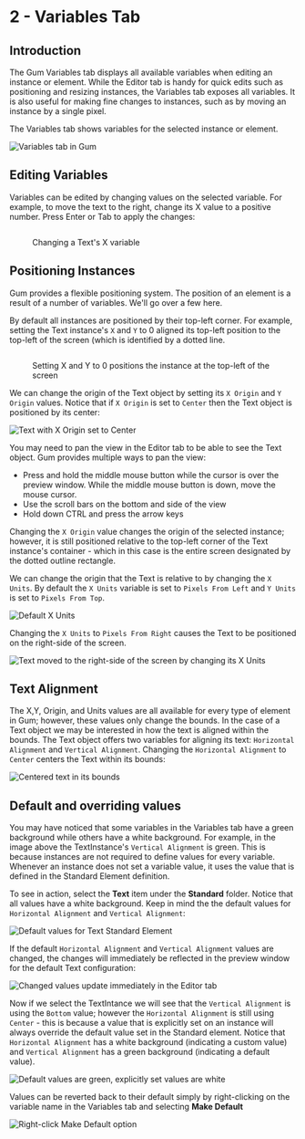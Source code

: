 # 2 - Variables Tab

## Introduction

The Gum Variables tab displays all available variables when editing an instance or element. While the Editor tab is handy for quick edits such as positioning and resizing instances, the Variables tab exposes all variables. It is also useful for making fine changes to instances, such as by moving an instance by a single pixel.

The Variables tab shows variables for the selected instance or element.

![Variables tab in Gum](<../../../.gitbook/assets/03_09 14 53.png>)

## Editing Variables

Variables can be edited by changing values on the selected variable. For example, to move the text to the right, change its X value to a positive number. Press Enter or Tab to apply the changes:

<figure><img src="../../../.gitbook/assets/03_09 16 00.gif" alt=""><figcaption><p>Changing a Text's X variable</p></figcaption></figure>

## Positioning Instances

Gum provides a flexible positioning system. The position of an element is a result of a number of variables. We'll go over a few here.

By default all instances are positioned by their top-left corner. For example, setting the Text instance's `X` and `Y` to 0 aligned its top-left position to the top-left of the screen (which is identified by a dotted line.

<figure><img src="../../../.gitbook/assets/02_21 01 30.gif" alt=""><figcaption><p>Setting X and Y to 0 positions the instance at the top-left of the screen</p></figcaption></figure>

We can change the origin of the Text object by setting its `X Origin` and `Y Origin` values. Notice that if `X Origin` is set to `Center` then the Text object is positioned by its center:

![Text with X Origin set to Center](<../../../.gitbook/assets/image (4) (1) (1) (1) (1) (1) (1) (1) (1) (1) (1).png>)

You may need to pan the view in the Editor tab to be able to see the Text object. Gum provides multiple ways to pan the view:

* Press and hold the middle mouse button while the cursor is over the preview window. While the middle mouse button is down, move the mouse cursor.
* Use the scroll bars on the bottom and side of the view
* Hold down CTRL and press the arrow keys

Changing the `X Origin` value changes the origin of the selected instance; however, it is still positioned relative to the top-left corner of the Text instance's container - which in this case is the entire screen designated by the dotted outline rectangle.

We can change the origin that the Text is relative to by changing the `X Units`. By default the `X Units` variable is set to `Pixels From Left` and `Y Units` is set to `Pixels From Top`.

![Default X Units](<../../../.gitbook/assets/image (13) (1) (1).png>)

Changing the `X Units` to `Pixels From Right` causes the Text to be positioned on the right-side of the screen.

![Text moved to the right-side of the screen by changing its X Units](<../../../.gitbook/assets/06_21 10 59.gif>)

## Text Alignment

The X,Y, Origin, and Units values are all available for every type of element in Gum; however, these values only change the bounds. In the case of a Text object we may be interested in how the text is aligned within the bounds. The Text object offers two variables for aligning its text: `Horizontal Alignment` and `Vertical Alignment`. Changing the `Horizontal Alignment` to `Center` centers the Text within its bounds:

![Centered text in its bounds](<../../../.gitbook/assets/image (11) (1).png>)

## Default and overriding values

You may have noticed that some variables in the Variables tab have a green background while others have a white background. For example, in the image above the TextInstance's `Vertical Alignment` is green. This is because instances are not required to define values for every variable. Whenever an instance does not set a variable value, it uses the value that is defined in the Standard Element definition.

To see in action, select the **Text** item under the **Standard** folder. Notice that all values have a white background. Keep in mind the the default values for `Horizontal Alignment` and `Vertical Alignment`:

![Default values for Text Standard Element](<../../../.gitbook/assets/image (8) (1) (1) (1) (1) (1).png>)

If the default `Horizontal Alignment` and `Vertical Alignment` values are changed, the changes will immediately be reflected in the preview window for the default Text configuration:

![Changed values update immediately in the Editor tab](../../../.gitbook/assets/BottomRightAlignedText.png)

Now if we select the TextIntance we will see that the `Vertical Alignment` is using the `Bottom` value; however the `Horizontal Alignment` is still using `Center` - this is because a value that is explicitly set on an instance will always override the default value set in the Standard element. Notice that `Horizontal Alignment` has a white background (indicating a custom value) and `Vertical Alignment` has a green background (indicating a default value).

![Default values are green, explicitly set values are white](<../../../.gitbook/assets/image (9) (1) (1) (1).png>)

Values can be reverted back to their default simply by right-clicking on the variable name in the Variables tab and selecting **Make Default**

![Right-click Make Default option](<../../../.gitbook/assets/image (5) (1) (1) (1) (1) (1) (1).png>)
